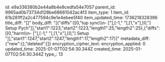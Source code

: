id: e9a336380b2e44a8b4e8cedfa54e7057
parent_id: 9965ad0b73734d128be68661042ac4f3
item_type: 1
item_id: 61b281ff2a2c477594c9e1e4ebee5f40
item_updated_time: 1736218328396
title_diff: "[]"
body_diff: "[{\"diffs\":[[0,\"tup sync\\\n- [\"],[-1,\" \"],[1,\"x\"],[0,\"] Setup Pych\"]],\"start1\":1223,\"start2\":1223,\"length1\":25,\"length2\":25},{\"diffs\":[[0,\"harm\\\n- [\"],[-1,\" \"],[1,\"x\"],[0,\"] Setup \"]],\"start1\":1247,\"start2\":1247,\"length1\":17,\"length2\":17}]"
metadata_diff: {"new":{},"deleted":[]}
encryption_cipher_text: 
encryption_applied: 0
updated_time: 2025-01-07T02:54:30.344Z
created_time: 2025-01-07T02:54:30.344Z
type_: 13